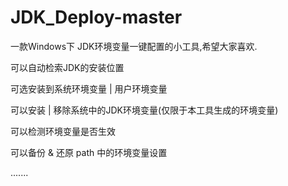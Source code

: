 # JDK_Deploy-master

一款Windows下 JDK环境变量一键配置的小工具,希望大家喜欢.

可以自动检索JDK的安装位置

可选安装到系统环境变量 | 用户环境变量

可以安装 | 移除系统中的JDK环境变量(仅限于本工具生成的环境变量)

可以检测环境变量是否生效

可以备份 & 还原 path 中的环境变量设置

.......
